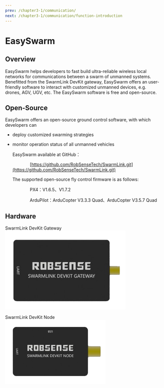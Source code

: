 ```yaml
---
prev: /chapter3-1/communication/
next: /chapter3-1/communication/function-introduction
---
```

# EasySwarm

## Overview

EasySwarm helps developers to fast build ultra-reliable wireless local networks for communications between a swarm of unmanned systems. Benefitted from the SwarmLink DevKit gateway, EasySwarm offers an user-friendly software to interact with customized unmanned devices, e.g. drones, AGV, UGV, etc. The EasySwarm software is free and open-source.

## Open-Source

EasySwarm offers an open-source ground control software, with which developers can

* deploy customized swarming strategies
* monitor operation status of all unmanned vehicles  

  EasySwarm available at GitHub：  

      [https://github.com/RobSenseTech/SwarmLink.git](https://github.com/RobSenseTech/SwarmLink.git)

  The supported open-source fly control firmware is as follows:  

      PX4：V1.6.5、V1.7.2  

      ArduPilot：ArduCopter V3.3.3 Quad、ArduCopter V3.5.7 Quad  

## Hardware

SwarmLink DevKit Gateway  
![SwarmLink DevKit Gateway](../../.vuepress/public/SwarmLinkDevKitGateway.png) 

SwarmLink DevKit Node  
![SwarmLink Devkit Node](../../.vuepress/public/SwarmLinkDevkitNode.png)
